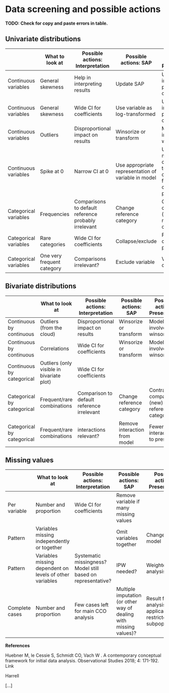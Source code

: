 # Data screening and possible actions

**TODO: Check for copy and paste errors in table.**

## Univariate distributions

||What to look at|Possible actions: Interpretation|Possible actions: SAP|Possible actions: Presentation|
|-|-|-|-|-|
| Continuous variables | General skewness | Help in interpreting results | Update SAP | Update intended presentation of results |
| Continuous   variables | General skewness | Wide CI for coefficients | Use variable as log-transformed | Update intended presentation of results |
| Continuous   variables | Outliers | Disproportional impact on results | Winsorize or transform | Model involves winsorization |
| Continuous   variables | Spike at 0 | Narrow CI at 0 | Use appropriate representation of variable in model | Use 2 (or more) coefficients to distinguish 0 from non-0 continuous part |
| Categorical variables | Frequencies | Comparisons to default reference probably irrelevant | Change reference category | Contrasts compare to (new) reference category |
| Categorical   variables | Rare categories | Wide CI for coefficients | Collapse/exclude | Fewer categories to present |
| Categorical   variables | One very frequent category | Comparisons irrelevant? | Exclude variable | Variable omitted |


## Bivariate distributions

||What to look at|Possible actions: Interpretation|Possible actions: SAP|Possible actions: Presentation|
|-|-|-|-|-|
| Continuous by continuous | Outliers (from the cloud) | Disproportional impact on results | Winsorize or transform | Model involves winsorization |
| Continuous by continuous | Correlations | Wide CI for coefficients | Winsorize or transform | Model involves winsorization |
| Continuous by categorical | Outliers (only visible in bivariate plot) | Wide CI for coefficients |||
| Categorical by categorical | Frequent/rare combinations | Comparison to default reference irrelevant | Change reference category | Contrasts compare to (new) reference category |
| Categorical by categorical | Frequent/rare combinations | interactions relevant? | Remove interaction from model | Fewer interactions to present |

## Missing values

||What to look at|Possible actions: Interpretation|Possible actions: SAP|Possible actions: Presentation|
|-|-|-|-|-|
| Per variable | Number and proportion | Wide CI for coefficients | Remove variable if many missing values |  |
| Pattern | Variables missing independently or together |  | Omit variables together | Changes model |
| Pattern | Variables missing dependent on levels of other variables | Systematic missingness? Model still based on representative? | IPW needed? | Weighted analysis |
| Complete cases | Number and proportion | Few cases left for main CCO analysis | Multiple imputation (or other way of dealing with missing values)? | Result from MI analysis? Or applicability restricted to a subpopulation? |


**References**

Huebner M, le Cessie S, Schmidt CO, Vach W . A contemporary conceptual framework for initial data analysis. Observational Studies 2018; 4: 171-192. Link

Harrell

[…]
